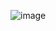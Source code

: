 ![image](https://user-images.githubusercontent.com/86536330/197231658-b872741f-5865-4c4c-a711-69531649acd8.png)
